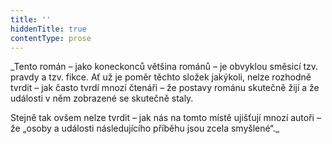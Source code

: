 ```yaml
---
title: ''
hiddenTitle: true
contentType: prose
---
```


<section>

_Tento román – jako koneckonců většina románů – je obvyklou směsicí tzv. pravdy a tzv. fikce. Ať už je poměr těchto složek jakýkoli, nelze rozhodně tvrdit – jak často tvrdí mnozí čtenáři – že postavy románu skutečně žijí a že události v něm zobrazené se skutečně staly.  
  
Stejně tak ovšem nelze tvrdit – jak nás na tomto místě ujišťují mnozí autoři – že „osoby a události následujícího příběhu jsou zcela smyšlené“._

</section>
